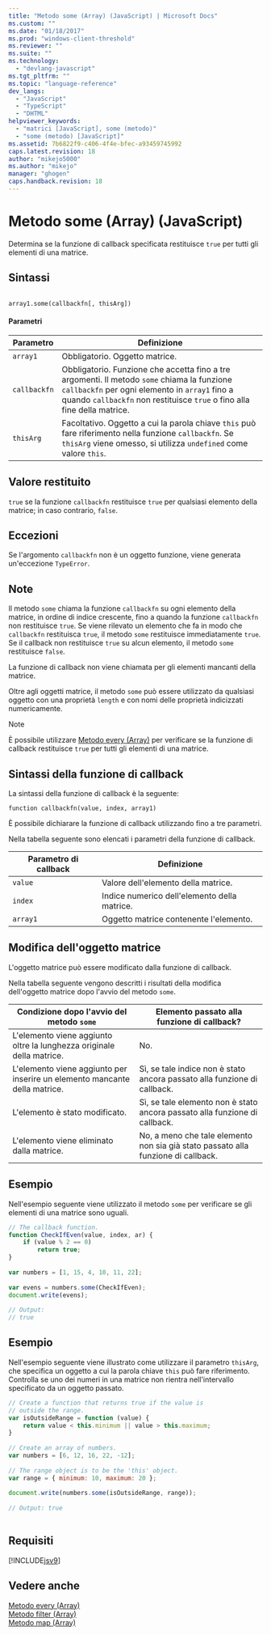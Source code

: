 ```yaml
---
title: "Metodo some (Array) (JavaScript) | Microsoft Docs"
ms.custom: ""
ms.date: "01/18/2017"
ms.prod: "windows-client-threshold"
ms.reviewer: ""
ms.suite: ""
ms.technology: 
  - "devlang-javascript"
ms.tgt_pltfrm: ""
ms.topic: "language-reference"
dev_langs: 
  - "JavaScript"
  - "TypeScript"
  - "DHTML"
helpviewer_keywords: 
  - "matrici [JavaScript], some (metodo)"
  - "some (metodo) [JavaScript]"
ms.assetid: 7b6822f9-c406-4f4e-bfec-a93459745992
caps.latest.revision: 18
author: "mikejo5000"
ms.author: "mikejo"
manager: "ghogen"
caps.handback.revision: 18
---
```

# Metodo some (Array) (JavaScript)
Determina se la funzione di callback specificata restituisce `true` per tutti gli elementi di una matrice.  
  
## Sintassi  
  
```  
  
array1.some(callbackfn[, thisArg])  
```  
  
#### Parametri  
  
|Parametro|Definizione|  
|---------------|-----------------|  
|`array1`|Obbligatorio.  Oggetto matrice.|  
|`callbackfn`|Obbligatorio.  Funzione che accetta fino a tre argomenti.  Il metodo `some` chiama la funzione `callbackfn` per ogni elemento in `array1` fino a quando `callbackfn` non restituisce `true` o fino alla fine della matrice.|  
|`thisArg`|Facoltativo.  Oggetto a cui la parola chiave `this` può fare riferimento nella funzione `callbackfn`.  Se `thisArg` viene omesso, si utilizza `undefined` come valore `this`.|  
  
## Valore restituito  
 `true` se la funzione `callbackfn` restituisce `true` per qualsiasi elemento della matrice; in caso contrario, `false`.  
  
## Eccezioni  
 Se l'argomento `callbackfn` non è un oggetto funzione, viene generata un'eccezione `TypeError`.  
  
## Note  
 Il metodo `some` chiama la funzione `callbackfn` su ogni elemento della matrice, in ordine di indice crescente, fino a quando la funzione `callbackfn` non restituisce `true`.  Se viene rilevato un elemento che fa in modo che `callbackfn` restituisca `true`, il metodo `some` restituisce immediatamente `true`.  Se il callback non restituisce `true` su alcun elemento, il metodo `some` restituisce `false`.  
  
 La funzione di callback non viene chiamata per gli elementi mancanti della matrice.  
  
 Oltre agli oggetti matrice, il metodo `some` può essere utilizzato da qualsiasi oggetto con una proprietà `length` e con nomi delle proprietà indicizzati numericamente.  
  
> [!NOTE]
>  È possibile utilizzare [Metodo every \(Array\)](../../javascript/reference/every-method-array-javascript.md) per verificare se la funzione di callback restituisce `true` per tutti gli elementi di una matrice.  
  
## Sintassi della funzione di callback  
 La sintassi della funzione di callback è la seguente:  
  
 `function callbackfn(value, index, array1)`  
  
 È possibile dichiarare la funzione di callback utilizzando fino a tre parametri.  
  
 Nella tabella seguente sono elencati i parametri della funzione di callback.  
  
|Parametro di callback|Definizione|  
|---------------------------|-----------------|  
|`value`|Valore dell'elemento della matrice.|  
|`index`|Indice numerico dell'elemento della matrice.|  
|`array1`|Oggetto matrice contenente l'elemento.|  
  
## Modifica dell'oggetto matrice  
 L'oggetto matrice può essere modificato dalla funzione di callback.  
  
 Nella tabella seguente vengono descritti i risultati della modifica dell'oggetto matrice dopo l'avvio del metodo `some`.  
  
|Condizione dopo l'avvio del metodo `some`|Elemento passato alla funzione di callback?|  
|-----------------------------------------------|-------------------------------------------------|  
|L'elemento viene aggiunto oltre la lunghezza originale della matrice.|No.|  
|L'elemento viene aggiunto per inserire un elemento mancante della matrice.|Sì, se tale indice non è stato ancora passato alla funzione di callback.|  
|L'elemento è stato modificato.|Sì, se tale elemento non è stato ancora passato alla funzione di callback.|  
|L'elemento viene eliminato dalla matrice.|No, a meno che tale elemento non sia già stato passato alla funzione di callback.|  
  
## Esempio  
 Nell'esempio seguente viene utilizzato il metodo `some` per verificare se gli elementi di una matrice sono uguali.  
  
```javascript  
// The callback function.  
function CheckIfEven(value, index, ar) {  
    if (value % 2 == 0)  
        return true;  
}  
  
var numbers = [1, 15, 4, 10, 11, 22];  
  
var evens = numbers.some(CheckIfEven);  
document.write(evens);  
  
// Output:  
// true  
```  
  
## Esempio  
 Nell'esempio seguente viene illustrato come utilizzare il parametro `thisArg`, che specifica un oggetto a cui la parola chiave `this` può fare riferimento.  Controlla se uno dei numeri in una matrice non rientra nell'intervallo specificato da un oggetto passato.  
  
```javascript  
// Create a function that returns true if the value is   
// outside the range.  
var isOutsideRange = function (value) {  
    return value < this.minimum || value > this.maximum;  
}  
  
// Create an array of numbers.  
var numbers = [6, 12, 16, 22, -12];  
  
// The range object is to be the 'this' object.  
var range = { minimum: 10, maximum: 20 };  
  
document.write(numbers.some(isOutsideRange, range));  
  
// Output: true  
  
```  
  
## Requisiti  
 [!INCLUDE[jsv9](../../javascript/includes/jsv9-md.md)]  
  
## Vedere anche  
 [Metodo every \(Array\)](../../javascript/reference/every-method-array-javascript.md)   
 [Metodo filter \(Array\)](../../javascript/reference/filter-method-array-javascript.md)   
 [Metodo map \(Array\)](../../javascript/reference/map-method-array-javascript.md)